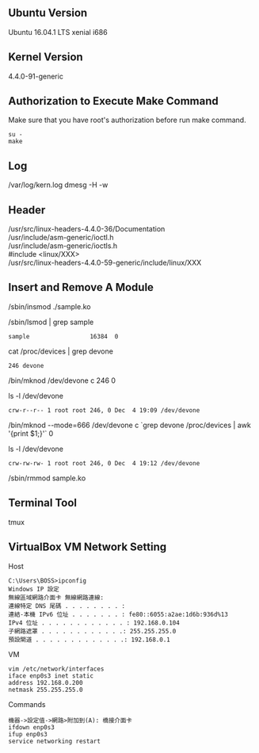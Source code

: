 ## Ubuntu Version

Ubuntu 16.04.1 LTS xenial i686


## Kernel Version

4.4.0-91-generic


## Authorization to Execute Make Command

Make sure that you have root's authorization before run make command.
```
su -
make
```


## Log

/var/log/kern.log
dmesg -H -w


## Header

/usr/src/linux-headers-4.4.0-36/Documentation  
/usr/include/asm-generic/ioctl.h  
/usr/include/asm-generic/ioctls.h  
#include <linux/XXX>  
/usr/src/linux-headers-4.4.0-59-generic/include/linux/XXX  


## Insert and Remove A Module

/sbin/insmod ./sample.ko

/sbin/lsmod | grep sample
```
sample                 16384  0
```
cat /proc/devices | grep devone
```
246 devone
```
/bin/mknod /dev/devone c 246 0

ls -l /dev/devone
```
crw-r--r-- 1 root root 246, 0 Dec  4 19:09 /dev/devone
```
/bin/mknod --mode=666 /dev/devone c \`grep devone /proc/devices | awk '{print $1;}'\` 0

ls -l /dev/devone
```
crw-rw-rw- 1 root root 246, 0 Dec  4 19:12 /dev/devone
```
/sbin/rmmod sample.ko


## Terminal Tool

tmux


## VirtualBox VM Network Setting

Host
```
C:\Users\BOSS>ipconfig  
Windows IP 設定  
無線區域網路介面卡 無線網路連線:  
連線特定 DNS 尾碼 . . . . . . . . :  
連結-本機 IPv6 位址 . . . . . . . : fe80::6055:a2ae:1d6b:936d%13  
IPv4 位址 . . . . . . . . . . . . : 192.168.0.104  
子網路遮罩 . . . . . . . . . . . .: 255.255.255.0  
預設閘道 . . . . . . . . . . . . .: 192.168.0.1  
```
   
VM
```
vim /etc/network/interfaces  
iface enp0s3 inet static  
address 192.168.0.200  
netmask 255.255.255.0  
```

Commands
```
機器->設定值->網路>附加到(A): 橋接介面卡  
ifdown enp0s3  
ifup enp0s3  
service networking restart  
```
